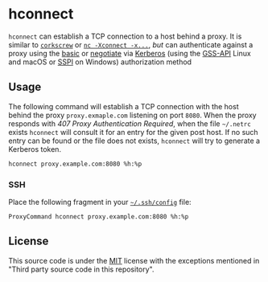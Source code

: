 # hconnect

`hconnect` can establish a TCP connection to a host behind a proxy. It is
similar to [`corkscrew`][corkscrew] or [`nc -Xconnect -x...`][ncx], _but_ can
authenticate against a proxy using the [basic][basic] or [negotiate][negotiate]
via [Kerberos][kerberos] (using the [GSS-API](gssapi) Linux and macOS or
[SSPI][sspi] on Windows) authorization method 

## Usage

The following command will establish a TCP connection with the host behind the
proxy `proxy.exmaple.com` listening on port `8080`. When the proxy responds
with _407 Proxy Authentication Required_, when the file `~/.netrc` exists
`hconnect` will consult it for an entry for the given post host. If no such
entry can be found or the file does not exists, `hconnect` will try to generate
a Kerberos token.

```sh
hconnect proxy.example.com:8080 %h:%p
```

### SSH

Place the following fragment in your [`~/.ssh/config`][sshconfig] file:

```
ProxyCommand hconnect proxy.example.com:8080 %h:%p
```

## License

This source code is under the [MIT](https://opensource.org/licenses/MIT) license
with the exceptions mentioned in "Third party source code in this repository".

[corkscrew]: https://github.com/bryanpkc/corkscrew "Corkscrew is a tool for tunneling SSH through HTTP proxies"
[ncx]: https://man.openbsd.org/nc#X "nc - arbitrary TCP and UDP connections and listens"
[basic]: https://developer.mozilla.org/en-US/docs/Web/HTTP/Authentication#basic_authentication_scheme "Basic authentication scheme"
[negotiate]: https://datatracker.ietf.org/doc/html/rfc4559.html#section-4 "HTTP Negotiate Authentication Scheme"
[gssapi]: https://web.mit.edu/kerberos/krb5-devel/doc/appdev/gssapi.html "Generic Security Services API (GSSAPI)"
[sspi]: https://docs.microsoft.com/en-us/windows/win32/rpc/security-support-provider-interface-sspi- "Security Support Provider Interface (SSPI)"
[kerberos]: https://datatracker.ietf.org/doc/html/rfc4120 "The Kerberos Network Authentication Service (V5)"
[sshconfig]: https://man.openbsd.org/ssh_config "ssh_config - OpenSSH client configuration file"
